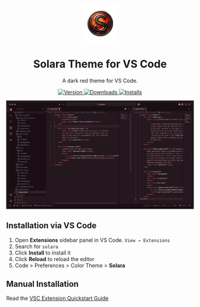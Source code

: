 <p align="center">
  <img alt="Solara Logo" src="https://github.com/Official-Phantom/Solara-VSTheme/blob/main/images/logo.png" width="100" />
</p>
<h1 align="center">
  Solara Theme for VS Code
</h1>
<p align="center">
  A dark red theme for VS Code.
</p>
<p align="center">
  <a href="https://marketplace.visualstudio.com/items?itemName=JaydenDancer.solara">
    <img alt="Version" src="https://img.shields.io/visual-studio-marketplace/v/JaydenDancer.solara" />
  </a>
  <a href="https://marketplace.visualstudio.com/items?itemName=JaydenDancer.solara">
    <img alt="Downloads" src="https://img.shields.io/visual-studio-marketplace/d/JaydenDancer.solara" />
  </a>
  <a href="https://marketplace.visualstudio.com/items?itemName=JaydenDancer.solara">
    <img alt="Installs" src="https://img.shields.io/visual-studio-marketplace/i/JaydenDancer.solara" />
  </a>
</p>

![demo](https://github.com/Official-Phantom/Solara-VSTheme/blob/main/images/demo.png)

## Installation via VS Code

1. Open **Extensions** sidebar panel in VS Code. `View → Extensions`
2. Search for `solara`
3. Click **Install** to install it
4. Click **Reload** to reload the editor
5. Code > Preferences > Color Theme > **Solara**

## Manual Installation

Read the [VSC Extension Quickstart Guide]()
